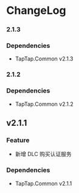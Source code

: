 # ChangeLog
### 2.1.3

### Dependencies

- TapTap.Common v2.1.3

### 2.1.2

### Dependencies

- TapTap.Common v2.1.2

## v2.1.1

### Feature

* 新增 DLC 购买认证服务

### Dependencies

* TapTap.Common v2.1.1